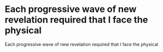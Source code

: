# Each progressive wave of new revelation required that I face the physical

Each progressive wave of new revelation required that I face the physical